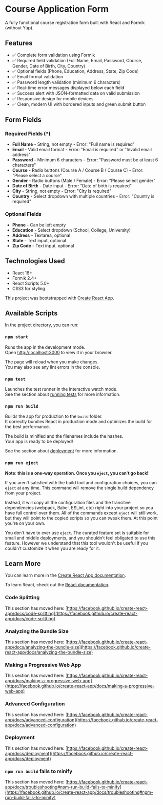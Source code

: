 # Course Application Form

A fully functional course registration form built with React and Formik (without Yup).

## Features

- ✅ Complete form validation using Formik
- ✅ Required field validation (Full Name, Email, Password, Course, Gender, Date of Birth, City, Country)
- ✅ Optional fields (Phone, Education, Address, State, Zip Code)
- ✅ Email format validation
- ✅ Password length validation (minimum 6 characters)
- ✅ Real-time error messages displayed below each field
- ✅ Success alert with JSON-formatted data on valid submission
- ✅ Responsive design for mobile devices
- ✅ Clean, modern UI with bordered inputs and green submit button

## Form Fields

### Required Fields (*)
- **Full Name** - String, not empty - Error: "Full name is required"
- **Email** - Valid email format - Error: "Email is required" or "Invalid email address"
- **Password** - Minimum 6 characters - Error: "Password must be at least 6 characters"
- **Course** - Radio buttons (Course A / Course B / Course C) - Error: "Please select a course"
- **Gender** - Radio buttons (Male / Female) - Error: "Please select gender"
- **Date of Birth** - Date input - Error: "Date of birth is required"
- **City** - String, not empty - Error: "City is required"
- **Country** - Select dropdown with multiple countries - Error: "Country is required"

### Optional Fields
- **Phone** - Can be left empty
- **Education** - Select dropdown (School, College, University)
- **Address** - Textarea, optional
- **State** - Text input, optional
- **Zip Code** - Text input, optional

## Technologies Used

- React 18+
- Formik 2.4+
- React Scripts 5.0+
- CSS3 for styling

This project was bootstrapped with [Create React App](https://github.com/facebook/create-react-app).

## Available Scripts

In the project directory, you can run:

### `npm start`

Runs the app in the development mode.\
Open [http://localhost:3000](http://localhost:3000) to view it in your browser.

The page will reload when you make changes.\
You may also see any lint errors in the console.

### `npm test`

Launches the test runner in the interactive watch mode.\
See the section about [running tests](https://facebook.github.io/create-react-app/docs/running-tests) for more information.

### `npm run build`

Builds the app for production to the `build` folder.\
It correctly bundles React in production mode and optimizes the build for the best performance.

The build is minified and the filenames include the hashes.\
Your app is ready to be deployed!

See the section about [deployment](https://facebook.github.io/create-react-app/docs/deployment) for more information.

### `npm run eject`

**Note: this is a one-way operation. Once you `eject`, you can't go back!**

If you aren't satisfied with the build tool and configuration choices, you can `eject` at any time. This command will remove the single build dependency from your project.

Instead, it will copy all the configuration files and the transitive dependencies (webpack, Babel, ESLint, etc) right into your project so you have full control over them. All of the commands except `eject` will still work, but they will point to the copied scripts so you can tweak them. At this point you're on your own.

You don't have to ever use `eject`. The curated feature set is suitable for small and middle deployments, and you shouldn't feel obligated to use this feature. However we understand that this tool wouldn't be useful if you couldn't customize it when you are ready for it.

## Learn More

You can learn more in the [Create React App documentation](https://facebook.github.io/create-react-app/docs/getting-started).

To learn React, check out the [React documentation](https://reactjs.org/).

### Code Splitting

This section has moved here: [https://facebook.github.io/create-react-app/docs/code-splitting](https://facebook.github.io/create-react-app/docs/code-splitting)

### Analyzing the Bundle Size

This section has moved here: [https://facebook.github.io/create-react-app/docs/analyzing-the-bundle-size](https://facebook.github.io/create-react-app/docs/analyzing-the-bundle-size)

### Making a Progressive Web App

This section has moved here: [https://facebook.github.io/create-react-app/docs/making-a-progressive-web-app](https://facebook.github.io/create-react-app/docs/making-a-progressive-web-app)

### Advanced Configuration

This section has moved here: [https://facebook.github.io/create-react-app/docs/advanced-configuration](https://facebook.github.io/create-react-app/docs/advanced-configuration)

### Deployment

This section has moved here: [https://facebook.github.io/create-react-app/docs/deployment](https://facebook.github.io/create-react-app/docs/deployment)

### `npm run build` fails to minify

This section has moved here: [https://facebook.github.io/create-react-app/docs/troubleshooting#npm-run-build-fails-to-minify](https://facebook.github.io/create-react-app/docs/troubleshooting#npm-run-build-fails-to-minify)
